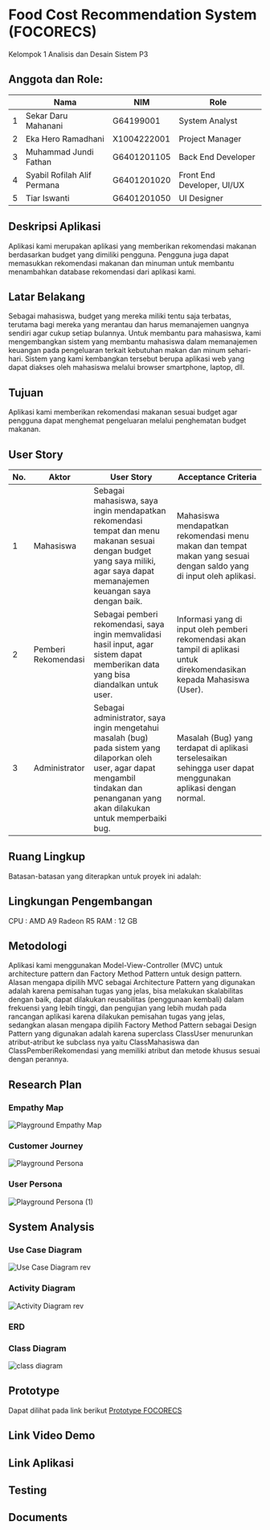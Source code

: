 # Food Cost Recommendation System (FOCORECS)

Kelompok 1 Analisis dan Desain Sistem P3

## Anggota dan Role:
|  | Nama  | NIM | Role |
| - | ------------- | ------------- | -
| 1 | Sekar Daru Mahanani  | G64199001 | System Analyst |
| 2 | Eka Hero Ramadhani  | X1004222001  | Project Manager |
| 3 | Muhammad Jundi Fathan  | G6401201105 | Back End Developer |
| 4 | Syabil Rofilah Alif Permana | G6401201020 | Front End Developer, UI/UX |
| 5 | Tiar Iswanti | G6401201050 | UI Designer |

## Deskripsi Aplikasi
Aplikasi kami merupakan aplikasi yang memberikan rekomendasi makanan berdasarkan budget yang dimiliki pengguna. Pengguna juga dapat memasukkan rekomendasi makanan dan minuman untuk membantu menambahkan database rekomendasi dari aplikasi kami.

## Latar Belakang
Sebagai mahasiswa, budget yang mereka miliki tentu saja terbatas, terutama bagi mereka yang merantau dan harus memanajemen uangnya sendiri agar cukup setiap bulannya. Untuk membantu para mahasiswa, kami mengembangkan sistem yang membantu mahasiswa dalam memanajemen keuangan pada pengeluaran terkait kebutuhan makan dan minum sehari-hari. Sistem yang kami kembangkan tersebut berupa aplikasi web yang dapat diakses oleh mahasiswa melalui browser smartphone, laptop, dll.

## Tujuan
Aplikasi kami memberikan rekomendasi makanan sesuai budget agar pengguna dapat menghemat pengeluaran melalui penghematan budget makanan.

## User Story
| No. | Aktor | User Story | Acceptance Criteria |
| - | ------------- | ------------- | -
| 1 | Mahasiswa | Sebagai mahasiswa, saya ingin mendapatkan rekomendasi tempat dan  menu makanan sesuai dengan budget yang saya miliki, agar saya dapat memanajemen keuangan saya dengan baik. | Mahasiswa mendapatkan rekomendasi menu makan dan tempat makan yang sesuai dengan saldo yang di input oleh aplikasi. |
| 2 | Pemberi Rekomendasi | Sebagai pemberi rekomendasi, saya ingin memvalidasi hasil input, agar sistem dapat memberikan data yang bisa diandalkan untuk  user. | Informasi yang di input oleh pemberi rekomendasi akan tampil di aplikasi untuk direkomendasikan kepada Mahasiswa (User). |
| 3 | Administrator | Sebagai administrator, saya ingin mengetahui  masalah (bug) pada sistem yang dilaporkan oleh user, agar dapat mengambil tindakan dan penanganan yang akan dilakukan untuk memperbaiki bug. | Masalah (Bug) yang terdapat di aplikasi terselesaikan sehingga user dapat menggunakan aplikasi dengan normal. |

## Ruang Lingkup
Batasan-batasan yang diterapkan untuk proyek ini adalah:

## Lingkungan Pengembangan
CPU : AMD A9 Radeon R5
RAM : 12 GB

## Metodologi
Aplikasi kami menggunakan Model-View-Controller (MVC) untuk architecture pattern dan Factory Method Pattern untuk design pattern.
Alasan mengapa dipilih MVC sebagai Architecture Pattern yang digunakan adalah karena pemisahan tugas yang jelas, bisa melakukan skalabilitas dengan baik, dapat dilakukan reusabilitas (penggunaan kembali) dalam frekuensi yang lebih tinggi, dan pengujian yang lebih mudah pada rancangan aplikasi karena dilakukan pemisahan tugas yang jelas, sedangkan alasan mengapa dipilih Factory Method Pattern sebagai Design Pattern yang digunakan adalah karena superclass ClassUser menurunkan atribut-atribut ke subclass nya yaitu ClassMahasiswa dan ClassPemberiRekomendasi yang memiliki atribut dan metode khusus sesuai dengan perannya.

## Research Plan
### Empathy Map
![Playground Empathy Map](https://github.com/cakhero/adskelompok1/assets/93716487/21172025-2230-4ed2-9576-a688b429a884)
### Customer Journey
![Playground Persona](https://github.com/cakhero/adskelompok1/assets/93716487/886b201b-2111-4c3c-aeca-a69eb0b1c644)
### User Persona
![Playground Persona (1)](https://github.com/cakhero/adskelompok1/assets/93716487/97914a09-c1de-4932-8a13-060567bf2f73)

## System Analysis
### Use Case Diagram
![Use Case Diagram rev](https://github.com/cakhero/adskelompok1/assets/93716487/dd3999cd-4164-42f8-9f21-ccd88b342f7f)
### Activity Diagram
![Activity Diagram rev](https://github.com/cakhero/adskelompok1/assets/93716487/20c42589-fa7f-492a-965e-45d187839ae5)
### ERD

### Class Diagram
![class diagram](https://github.com/cakhero/adskelompok1/assets/93716487/0c1c7559-6013-4805-89ea-37e259a83f87)

## Prototype
Dapat dilihat pada link berikut <a href="https://www.figma.com/file/gcUKB7RcQx19ERXhswvnHx/focorecs?type=design&node-id=0%3A1&t=VJhKGHbW8O4yl5W5-1" target="_blank">Prototype FOCORECS</a>

## Link Video Demo

## Link Aplikasi

## Testing

## Documents
